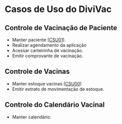 # Casos de Uso do DiviVac
<!-- ![](img) -->
## Controle de Vacinação de Paciente
- Manter paciente ([CSU01](./CSU01.md)).
- Realizar agendamento da aplicação
- Acessar carteirinha de vacinação.
- Emitir comprovante de vacinação.
## Controle de Vacinas
- Manter estoque vacinas.([CSU00](./CSU00.md))
- Emitir extrato de movimentação de estoque.
## Controle do Calendário Vacinal
- Manter calendário.